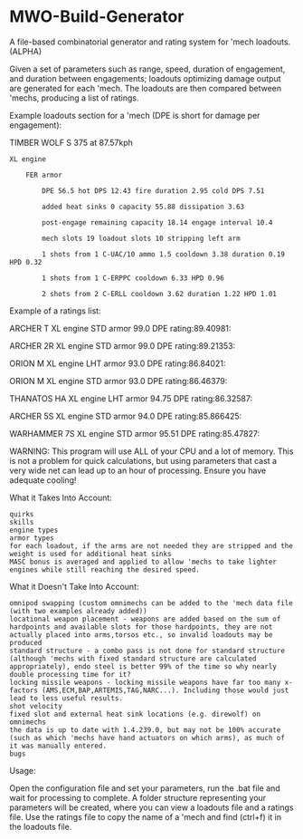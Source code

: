 # MWO-Build-Generator
A file-based combinatorial generator and rating system for 'mech loadouts. (ALPHA)



Given a set of parameters such as range, speed, duration of engagement, and duration between engagements; loadouts optimizing damage output are generated for each 'mech. The loadouts are then compared between 'mechs, producing a list of ratings.


Example loadouts section for a 'mech (DPE is short for damage per engagement):

TIMBER WOLF S 375 at 87.57kph

    XL engine

        FER armor

            DPE 56.5 hot DPS 12.43 fire duration 2.95 cold DPS 7.51

            added heat sinks 0 capacity 55.88 dissipation 3.63

            post-engage remaining capacity 18.14 engage interval 10.4

            mech slots 19 loadout slots 10 stripping left arm

            1 shots from 1 C-UAC/10 ammo 1.5 cooldown 3.38 duration 0.19 HPD 0.32

            1 shots from 1 C-ERPPC cooldown 6.33 HPD 0.96

            2 shots from 2 C-ERLL cooldown 3.62 duration 1.22 HPD 1.01


Example of a ratings list:

ARCHER T XL engine STD armor 99.0 DPE rating:89.40981:

ARCHER 2R XL engine STD armor 99.0 DPE rating:89.21353:

ORION M XL engine LHT armor 93.0 DPE rating:86.84021:

ORION M XL engine STD armor 93.0 DPE rating:86.46379:

THANATOS HA XL engine LHT armor 94.75 DPE rating:86.32587:

ARCHER 5S XL engine STD armor 94.0 DPE rating:85.866425:

WARHAMMER 7S XL engine STD armor 95.51 DPE rating:85.47827:


WARNING: This program will use ALL of your CPU and a lot of memory. This is not a problem for quick calculations, but using parameters that cast a very wide net can lead up to an hour of processing. Ensure you have adequate cooling!


What it Takes Into Account:

    quirks
    skills
    engine types
    armor types
    for each loadout, if the arms are not needed they are stripped and the weight is used for additional heat sinks
    MASC bonus is averaged and applied to allow 'mechs to take lighter engines while still reaching the desired speed.

What it Doesn't Take Into Account:

    omnipod swapping (custom omnimechs can be added to the 'mech data file (with two examples already added))
    locational weapon placement - weapons are added based on the sum of hardpoints and available slots for those hardpoints, they are not actually placed into arms,torsos etc., so invalid loadouts may be produced
    standard structure - a combo pass is not done for standard structure (although 'mechs with fixed standard structure are calculated appropriately), endo steel is better 99% of the time so why nearly double processing time for it?
    locking missile weapons - locking missile weapons have far too many x-factors (AMS,ECM,BAP,ARTEMIS,TAG,NARC...). Including those would just lead to less useful results.
    shot velocity
    fixed slot and external heat sink locations (e.g. direwolf) on omnimechs
    the data is up to date with 1.4.239.0, but may not be 100% accurate (such as which 'mechs have hand actuators on which arms), as much of it was manually entered.
    bugs

Usage:


Open the configuration file and set your parameters, run the .bat file and wait for processing to complete. A folder structure representing your parameters will be created, where you can view a loadouts file and a ratings file. Use the ratings file to copy the name of a 'mech and find (ctrl+f) it in the loadouts file.
